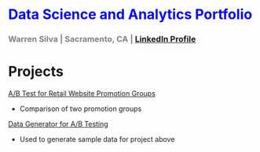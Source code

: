 # <font color=blue>Data Science and Analytics Portfolio</font>
### <font color=gray>Warren Silva | Sacramento, CA |</font> [LinkedIn Profile](https://www.linkedin.com/in/warren-silva/)

# Projects
[A/B Test for Retail Website Promotion Groups](https://nbviewer.org/github/wsilva916/wsilva916.github.io/blob/main/ab_test_website_sales.ipynb)
- Comparison of two promotion groups

[Data Generator for A/B Testing](https://nbviewer.org/github/wsilva916/wsilva916.github.io/blob/main/ab_generator.ipynb)
- Used to generate sample data for project above
